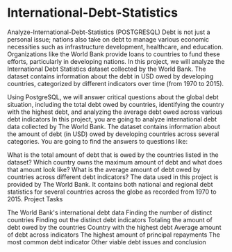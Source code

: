 # International-Debt-Statistics
Analyze-International-Debt-Statistics (POSTGRESQL)
Debt is not just a personal issue; nations also take on debt to manage various economic necessities such as infrastructure development, healthcare, and education. Organizations like the World Bank provide loans to countries to fund these efforts, particularly in developing nations. In this project, we will analyze the International Debt Statistics dataset collected by the World Bank. The dataset contains information about the debt in USD owed by developing countries, categorized by different indicators over time (from 1970 to 2015).

Using PostgreSQL, we will answer critical questions about the global debt situation, including the total debt owed by countries, identifying the country with the highest debt, and analyzing the average debt owed across various debt indicators
In this project, you are going to analyze international debt data collected by The World Bank. The dataset contains information about the amount of debt (in USD) owed by developing countries across several categories. You are going to find the answers to questions like:

What is the total amount of debt that is owed by the countries listed in the dataset? Which country owns the maximum amount of debt and what does that amount look like? What is the average amount of debt owed by countries across different debt indicators? The data used in this project is provided by The World Bank. It contains both national and regional debt statistics for several countries across the globe as recorded from 1970 to 2015. Project Tasks

The World Bank's international debt data
Finding the number of distinct countries
Finding out the distinct debt indicators
Totaling the amount of debt owed by the countries
Country with the highest debt
Average amount of debt across indicators
The highest amount of principal repayments
The most common debt indicator
Other viable debt issues and conclusion
